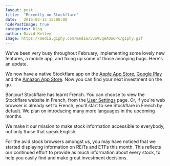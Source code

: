```yaml
---
layout: post
title:  "Recently on Stockflare"
date:   2015-02-13 15:00:00
hidePostImage: true
categories: blog
author: David Kelley
image: https://media.giphy.com/media/5GoVLqeAOo6PK/giphy.gif
---
```


We've been very busy throughout February, implementing some lovely new features, a mobile app, and fixing up some of those annoying bugs. Here's an update.

We now have a native Stockflare app on the [Apple App Store](https://itunes.apple.com/gb/app/stockflare/id738695952?mt=8), [Google Play](https://play.google.com/store/apps/details?id=com.stockflare.app) and the [Amazon App Store](http://www.amazon.com/Stockflare-Ltd/dp/B00SYWNM7O). Now you can find your next investment on the go.

Bonjour! Stockflare has learnt French. You can choose to view the Stockflare website in French, from the [User Settings](https://stockflare.com/settings) page. Or, if you're web browser is already set to French, you'll start to see Stockflare in French by default. We plan on introducing many more languages in the upcoming months.

We make it our mission to make stock information accessible to everybody, not only those that speak English.

For the avid stock browsers amongst us, you may have noticed that we started displaying information on REITs and ETFs this month. This reflects our continued effort to provide as much information about every stock, to help you easily find and make great investment decisions.
